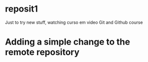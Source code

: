 # reposit1
 Just to try new stuff, watching curso em video Git and Github course
 # Adding a simple change to the remote repository
